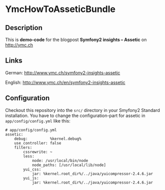 # YmcHowToAsseticBundle

## Description
This is **demo-code** for the blogpost **Symfony2 insights – Assetic** on http://ymc.ch

## Links
German: http://www.ymc.ch/symfony2-insights-assetic

English: http://www.ymc.ch/en/symfony2-insights-assetic

## Configuration
Checkout this repository into the ```src/``` directory in your Smyfony2 Standard installation.
You have to change the configuration-part for assetic in ```app/config/config.yml``` like this:

    # app/config/config.yml
    assetic:
        debug:          %kernel.debug%
        use_controller: false
        filters:
            cssrewrite: ~
            less:
                node: /usr/local/bin/node
                node_paths: [/usr/local/lib/node]
            yui_css:
                jar: %kernel.root_dir%/../java/yuicompressor-2.4.6.jar
            yui_js:
                jar: %kernel.root_dir%/../java/yuicompressor-2.4.6.jar